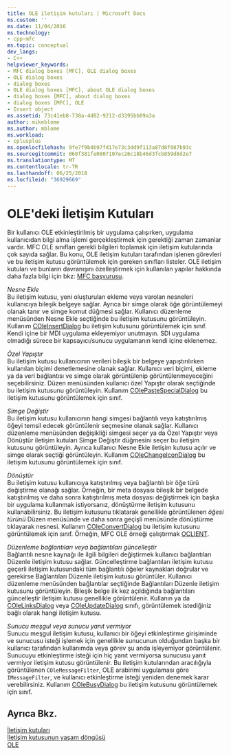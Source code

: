 ```yaml
---
title: OLE iletişim kutuları | Microsoft Docs
ms.custom: ''
ms.date: 11/04/2016
ms.technology:
- cpp-mfc
ms.topic: conceptual
dev_langs:
- C++
helpviewer_keywords:
- MFC dialog boxes [MFC], OLE dialog boxes
- OLE dialog boxes
- dialog boxes
- OLE dialog boxes [MFC], about OLE dialog boxes
- dialog boxes [MFC], about dialog boxes
- dialog boxes [MFC], OLE
- Insert object
ms.assetid: 73c41eb8-738a-4d02-9212-d3395bb09a3a
author: mikeblome
ms.author: mblome
ms.workload:
- cplusplus
ms.openlocfilehash: 9fe7f9b4b97fd17e73c3dd9f113a87d8f087b93c
ms.sourcegitcommit: 060f381fe0807107ec26c18b46d3fcb859d8d2e7
ms.translationtype: MT
ms.contentlocale: tr-TR
ms.lasthandoff: 06/25/2018
ms.locfileid: "36929669"
---
```

# <a name="dialog-boxes-in-ole"></a>OLE'deki İletişim Kutuları
Bir kullanıcı OLE etkinleştirilmiş bir uygulama çalışırken, uygulama kullanıcıdan bilgi alma işlemi gerçekleştirmek için gerektiği zaman zamanlar vardır. MFC OLE sınıfları gerekli bilgileri toplamak için iletişim kutularında çok sayıda sağlar. Bu konu, OLE iletişim kutuları tarafından işlenen görevleri ve bu iletişim kutusu görüntülemek için gereken sınıfları listeler. OLE iletişim kutuları ve bunların davranışını özelleştirmek için kullanılan yapılar hakkında daha fazla bilgi için bkz: [MFC başvurusu](../mfc/mfc-desktop-applications.md).  
  
 *Nesne Ekle*  
 Bu iletişim kutusu, yeni oluşturulan ekleme veya varolan nesneleri kullanıcıya bileşik belgeye sağlar. Ayrıca bir simge olarak öğe görüntülemeyi olanak tanır ve simge komut düğmesi sağlar. Kullanıcı düzenleme menüsünden Nesne Ekle seçtiğinde bu iletişim kutusunu görüntüleyin. Kullanım [COleInsertDialog](../mfc/reference/coleinsertdialog-class.md) bu iletişim kutusunu görüntülemek için sınıf. Kendi içine bir MDI uygulama ekleyemiyor unutmayın. SDI uygulama olmadığı sürece bir kapsayıcı/sunucu uygulamanın kendi içine eklenemez.  
  
 *Özel Yapıştır*  
 Bu iletişim kutusu kullanıcının verileri bileşik bir belgeye yapıştırılırken kullanılan biçimi denetlemesine olanak sağlar. Kullanıcı veri biçimi, ekleme ya da veri bağlantısı ve simge olarak görüntülenip görüntülenmeyeceğini seçebilirsiniz. Düzen menüsünden kullanıcı özel Yapıştır olarak seçtiğinde bu iletişim kutusunu görüntüleyin. Kullanım [COlePasteSpecialDialog](../mfc/reference/colepastespecialdialog-class.md) bu iletişim kutusunu görüntülemek için sınıf.  
  
 *Simge Değiştir*  
 Bu iletişim kutusu kullanıcının hangi simgesi bağlantılı veya katıştırılmış öğeyi temsil edecek görüntülenir seçmesine olanak sağlar. Kullanıcı düzenleme menüsünden değişikliği simgesi seçer ya da Özel Yapıştır veya Dönüştür iletişim kutuları Simge Değiştir düğmesini seçer bu iletişim kutusunu görüntüleyin. Ayrıca kullanıcı Nesne Ekle iletişim kutusu açılır ve simge olarak seçtiği görüntüleyin. Kullanım [COleChangeIconDialog](../mfc/reference/colechangeicondialog-class.md) bu iletişim kutusunu görüntülemek için sınıf.  
  
 *Dönüştür*  
 Bu iletişim kutusu kullanıcıya katıştırılmış veya bağlantılı bir öğe türü değiştirme olanağı sağlar. Örneğin, bir meta dosyası bileşik bir belgede katıştırılmış ve daha sonra katıştırılmış meta dosyası değiştirmek için başka bir uygulama kullanmak istiyorsanız, dönüştürme iletişim kutusunu kullanabilirsiniz. Bu iletişim kutusunu tıklatarak genellikle görüntülenen *öğesi türünü* Düzen menüsünde ve daha sonra geçişli menüsünde dönüştürme tıklayarak nesnesi. Kullanım [COleConvertDialog](../mfc/reference/coleconvertdialog-class.md) bu iletişim kutusunu görüntülemek için sınıf. Örneğin, MFC OLE örneği çalıştırmak [OCLIENT](../visual-cpp-samples.md).  
  
 *Düzenleme bağlantıları veya bağlantıları güncelleştir*  
 Bağlantılı nesne kaynağı ile ilgili bilgileri değiştirmek kullanıcı bağlantıları Düzenle iletişim kutusu sağlar. Güncelleştirme bağlantıları iletişim kutusu geçerli iletişim kutusundaki tüm bağlantılı öğeler kaynakları doğrular ve gerekirse Bağlantıları Düzenle iletişim kutusu görüntüler. Kullanıcı düzenleme menüsünden bağlantılar seçtiğinde Bağlantıları Düzenle iletişim kutusunu görüntüleyin. Bileşik belge ilk kez açıldığında bağlantıları güncelleştir iletişim kutusu genellikle görüntülenir. Kullanın ya da [COleLinksDialog](../mfc/reference/colelinksdialog-class.md) veya [COleUpdateDialog](../mfc/reference/coleupdatedialog-class.md) sınıfı, görüntülemek istediğiniz bağlı olarak hangi iletişim kutusu.  
  
 *Sunucu meşgul veya sunucu yanıt vermiyor*  
 Sunucu meşgul iletişim kutusu, kullanıcı bir öğeyi etkinleştirme girişiminde ve sunucusu isteği işlemek için genellikle sunucunun olduğundan başka bir kullanıcı tarafından kullanımda veya görev şu anda işleyemiyor görüntülenir. Sunucuyu etkinleştirme isteği için hiç yanıt vermiyorsa sunucusu yanıt vermiyor iletişim kutusu görüntülenir. Bu iletişim kutularından aracılığıyla görüntülenen `COleMessageFilter`, OLE arabirimi uygulaması göre `IMessageFilter`, ve kullanıcı etkinleştirme isteği yeniden denemek karar verebilirsiniz. Kullanım [COleBusyDialog](../mfc/reference/colebusydialog-class.md) bu iletişim kutusunu görüntülemek için sınıf.  
  
## <a name="see-also"></a>Ayrıca Bkz.  
 [İletişim kutuları](../mfc/dialog-boxes.md)   
 [İletişim kutusunun yaşam döngüsü](../mfc/life-cycle-of-a-dialog-box.md)   
 [OLE](../mfc/ole-in-mfc.md)

